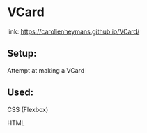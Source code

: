 # VCard
link: https://carolienheymans.github.io/VCard/
## Setup: 
Attempt at making a VCard
## Used:
  CSS (Flexbox)
  
  HTML
